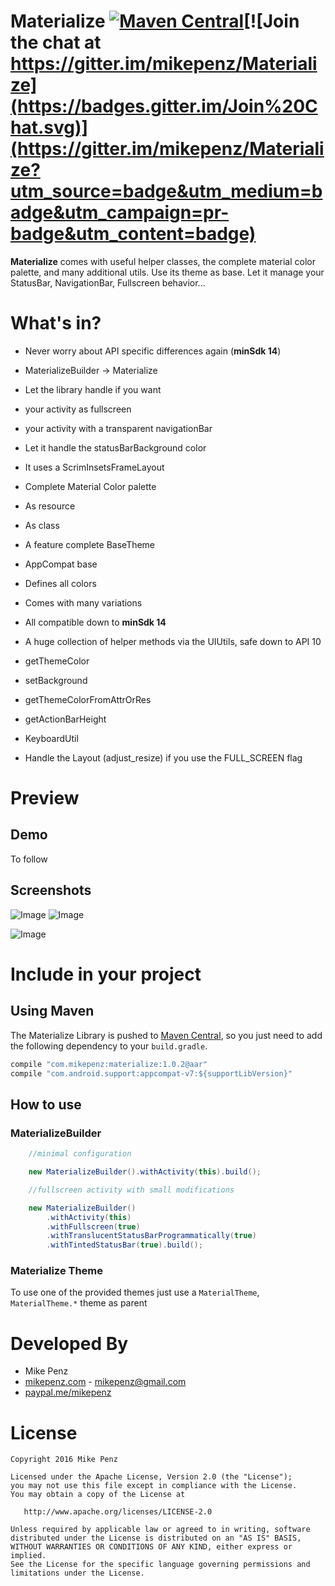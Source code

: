 # Materialize  [![Maven Central](https://maven-badges.herokuapp.com/maven-central/com.mikepenz/materialize/badge.svg?style=flat)](https://maven-badges.herokuapp.com/maven-central/com.mikepenz/materialize)[![Join the chat at https://gitter.im/mikepenz/Materialize](https://badges.gitter.im/Join%20Chat.svg)](https://gitter.im/mikepenz/Materialize?utm_source=badge&utm_medium=badge&utm_campaign=pr-badge&utm_content=badge)


**Materialize** comes with useful helper classes, the complete material color palette, and many additional utils. Use its theme as base. Let it manage your StatusBar, NavigationBar, Fullscreen behavior...

# What's in?
* Never worry about API specific differences again (**minSdk 14**)

* MaterializeBuilder -> Materialize
 * Let the library handle if you want
  * your activity as fullscreen
  * your activity with a transparent navigationBar
 * Let it handle the statusBarBackground color
  * It uses a ScrimInsetsFrameLayout

* Complete Material Color palette
 * As resource
 * As class

* A feature complete BaseTheme
 * AppCompat base
 * Defines all colors
 * Comes with many variations
 * All compatible down to **minSdk 14**

* A huge collection of helper methods via the UIUtils, safe down to API 10
 * getThemeColor
 * setBackground
 * getThemeColorFromAttrOrRes
 * getActionBarHeight

* KeyboardUtil
 * Handle the Layout (adjust_resize) if you use the FULL_SCREEN flag

# Preview
## Demo
To follow

## Screenshots
![Image](https://raw.githubusercontent.com/mikepenz/Materialize/develop/DEV/screenshots/screenshot1_small.png)
![Image](https://raw.githubusercontent.com/mikepenz/Materialize/develop/DEV/screenshots/screenshot2_small.png)

![Image](https://raw.githubusercontent.com/mikepenz/Materialize/develop/DEV/screenshots/screenshot3_small.png)


# Include in your project
## Using Maven
The Materialize Library is pushed to [Maven Central](http://search.maven.org/#search|ga|1|g%3A%22com.mikepenz%22), so you just need to add the following dependency to your `build.gradle`.

```javascript
compile "com.mikepenz:materialize:1.0.2@aar"
compile "com.android.support:appcompat-v7:${supportLibVersion}"

```

## How to use
### MaterializeBuilder

```java
    //minimal configuration

    new MaterializeBuilder().withActivity(this).build();
```

```java
    //fullscreen activity with small modifications

    new MaterializeBuilder()
        .withActivity(this)
        .withFullscreen(true)
        .withTranslucentStatusBarProgrammatically(true)
        .withTintedStatusBar(true).build();
```

### Materialize Theme

To use one of the provided themes just use a `MaterialTheme`, `MaterialTheme.*` theme as parent

# Developed By

* Mike Penz 
 * [mikepenz.com](http://mikepenz.com) - <mikepenz@gmail.com>
 * [paypal.me/mikepenz](http://paypal.me/mikepenz)

# License

    Copyright 2016 Mike Penz

    Licensed under the Apache License, Version 2.0 (the "License");
    you may not use this file except in compliance with the License.
    You may obtain a copy of the License at

       http://www.apache.org/licenses/LICENSE-2.0

    Unless required by applicable law or agreed to in writing, software
    distributed under the License is distributed on an "AS IS" BASIS,
    WITHOUT WARRANTIES OR CONDITIONS OF ANY KIND, either express or implied.
    See the License for the specific language governing permissions and
    limitations under the License.

